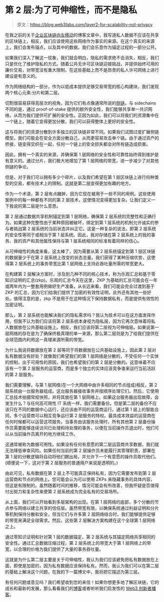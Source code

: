 # 第 2 层:为了可伸缩性，而不是隐私

> 原文：<https://blog.web3labs.com/layer2-for-scalability-not-privacy>

在我之前的关于[企业区块链向左移动](https://blog.web3labs.com/enterprise-blockchain-moving-left)的博客文章中，我写道私人数据不应该在共享的区块链上，相反，我们应该使用这些网络作为事实的来源。在这个真实的来源上，我们会发布锚点，以及其中的数据，我们会乐意作为锚定过程的一部分公开。

如果我们深入了解这一现象，我们就会明白，隐私的需求绝不会消失，相反，我们只是优化了维护隐私的方式。随着公共无许可区块链迎接挑战，并提供始终可用的廉价交易，对带宽没有重大限制，在这些基础上而不是昂贵的私人许可网络上进行建设是有意义的。

作为网络结构的一部分，作为以低成本提供足够交易带宽的核心构建块，我们发现两个核心元素:分片和第二层。

切割很容易获得高层次的视角，因为它们有点像通常所说的[侧链](https://ethereum.org/en/developers/docs/scaling/sidechains/)。与 sidechains 不同的是，通过 proof-of-stake 提供的额外安全性，我们能够共享单一共识网络，从而为我们提供可扩展的安全性。正因为如此，我们可以将我们的资源集中在一个链上，随着它变得更加分散，我们可以获得整体上更好的安全性。

这与将我们的资源分散到许多独立的区块链非常不同。如果我们试图过度扩展侧链模型，我们可能会在安全方面分散自己，从而更容易攻击单个链。由于通过资产的桥接，链变得交织在一起，任何一个链上的安全损失都会对所有链造成损害。

因此，拥有一个真实的来源，并确保第 1 层网络的安全性和可靠性始终得到维护是有意义的。通过分片，我们极大地增加了第 1 层网络的带宽，进一步减少了对其他侧链的争论。

但是，对于我们可以拥有多少个碎片，以及我们希望在第 1 层区块链上进行何种类型的交易，都有技术上的限制。这就是第二层变得更加有趣的地方。

作为一个术语，第 2 层有点臃肿，因为它现在被用于一些不同的用例。这些使用案例中的每一种都有不同的第 2 层技术，这使情况变得更加复杂。让我们定义一下我说的第二层是什么意思。

第 2 层通过数据共享机制锚定到第 1 层网络，确保第 2 层系统的完整性和正确行为。如果这种完整性由于某种原因被破坏，绑定到第 1 层系统的机制允许诚实的参与者挑战第 2 层系统的当前状态并纠正它。这是一种复杂的说法，即第 2 层系统的安全性等同于或相当于第 1 层系统。因此，我对存储在第 2 层系统上的我的事务、我的资产和其他属性保持与第 1 层系统相同的标准有着同样的信心。

从可伸缩性的角度来看，这太棒了，因为需要从第 2 层系统锚定到第 1 层区块链的数据量少于在第 2 层系统上改变的状态总量。我们获得了某种压缩优势，这使得第 2 层系统上的事务带宽比第 1 层网络上支持此吞吐量所需的带宽更大。

在构建第 2 层解决方案时，涉及到几种不同的核心技术，称为乐观汇总和基于零知识证明的汇总(zkp)。乐观的汇总今天在这里，ZKP 为基础的汇总可能会在一年或两年内为一整套用例做好生产准备。从长远来看，我们可能会完全过渡到基于 ZKP 的汇总，因为它们给我们提供了加密的有效性证明，此外还有其他一些好处。值得注意的是，zkp 不是用于在这种情况下保持数据私有，而是提供有效性的加密证明。

那么，第 2 层系统也能解决我们的隐私需求吗？我认为技术可以在这方面发挥作用，但我不认为我们应该将第 2 层系统本身视为隐私层，因为它再次意味着将私人数据放在公共基础设施上。相反，我们应该将第二层视为可伸缩层。如果说第一层网络的存在是为了确保终极真理的单一来源，那么第二层则是为了给我们提供在全球范围内利用这一真理来源所需的带宽。

为什么我说将数据放在第 2 层等同于将数据放在公共基础设施上，因此第 2 层对私有数据没有好处？就像我们希望我们的第 1 层网络是分散的，不受任何一个实体的控制，出于可用性的原因，我们也希望我们的第 2 层是分散的。这意味着不应该有一个第 2 层服务的运营商，而是多个独立的实体应该竞争谁来运行当前活跃的第 2 层服务。

我们需要理解，与第 1 层网络(在一个大网络中由许多相同的节点组成)相反，第 2 层系统由一台服务器组成。这台服务器接收事务并按顺序处理它们。然后，它使用汇总技术拍摄常规快照，并将其放在第 1 层网络上。如果这台服务器出现故障，会发生什么？与任何高可用性 IT 系统一样，我们需要备份。但是第二层的备份不应该只在不同的数据中心运行，还应该由不同的运营商运行。通过第 1 层上的智能合同，多个运营商可以相互竞争运行第 2 层服务的特权。最具成本效益的运营商在任何时候都可以运营这项服务。当事务由该服务处理时，所有其他第 2 层备份操作员需要能够连续访问已处理和待处理的事务，以便在当前操作员退出时，他们可以从当前操作员离开的地方继续工作。

这通常被称为数据可用性。如果没有任何有意愿的第二层运营商共享数据，我们就无法降低审查风险。如果任何当前的第 2 层操作员未能履行其管理职责，部署在第 1 层的分散逻辑将自动将他们踢出局，并允许下一个有意愿的操作员取代他们。(顺便说一下，这对于第 2 层服务的普通用户来说是透明的。)

由此可见，私有数据在第 2 层上不可能真正保持私有，因为它需要发布到第 2 层运营商和节点的网络上。您可能会认为可以使用 ZKPs 来隐藏事务的具体内容，但这是有限制的。虽然随着时间的推移，情况可能会有所改善，但我怀疑是否值得付出努力和复杂性来使第 2 层系统成为完全私有的交易场所。

从上面，我们可以开始看到多层架构的出现。在第 1 层网络的底部，多个分散的节点参与网络以建立共享的信任层。虽然带宽有限，以确保系统通过利益证明和分片等机制保持分散和安全，但当它们与许多第 2 层网络结合时，我们能够提供足够的带宽来满足全球需求。然后，这些第 2 层解决方案构建在这个全球第 1 层网络之上。

通过零知识证明和针对第 1 层的数据锚定，第 2 层系统与其锚定网络共享相同的安全性。通过汇总数据压缩过程，第 2 层系统上的带宽大于第 1 层网络上的带宽，以合理的价格为我们提供了大量的事务吞吐量。

这就是为什么第二层主要是关于可伸缩性，我认为我们应该避免把私有数据放在上面，即使是加密的，因为私有数据应该保持私有。然而，我认为我们可以在第二层的基础上解决这个问题，在我的下一篇博文中，我将把它描述为第三层。

有任何问题或意见吗？我们希望收到您的来信！如果你想更多地了解区块链，它的成长和最新的发展，那么看看我们的[博客](https://blog.web3labs.com/)或者听听我们启发性的 [Web3 创新者播客](https://podcast.web3labs.com/)。
